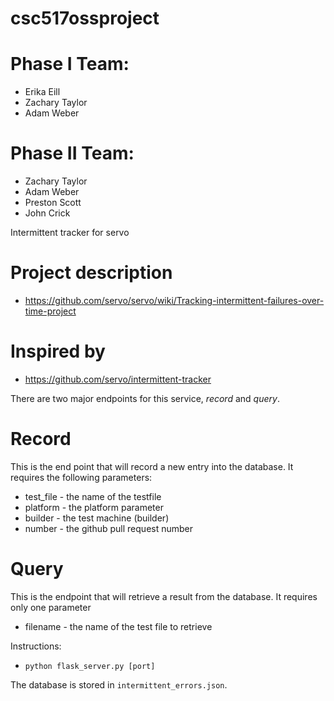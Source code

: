 # csc517ossproject

# Phase I Team:
* Erika Eill
* Zachary Taylor
* Adam Weber

# Phase II Team:
* Zachary Taylor
* Adam Weber
* Preston Scott
* John Crick

Intermittent tracker for servo

# Project description
* https://github.com/servo/servo/wiki/Tracking-intermittent-failures-over-time-project

# Inspired by 
* https://github.com/servo/intermittent-tracker

There are two major endpoints for this service, *record* and *query*.

# Record
This is the end point that will record a new entry into the database.  It requires the following parameters:
* test_file - the name of the testfile
* platform - the platform parameter
* builder - the test machine (builder)
* number - the github pull request number

# Query
This is the endpoint that will retrieve a result from the database.  It requires only one parameter
* filename - the name of the test file to retrieve


Instructions:
* `python flask_server.py [port]`

The database is stored in `intermittent_errors.json`.
